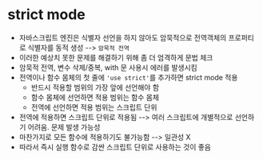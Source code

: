 #	strict mode

- 자바스크립트 엔진은 식별자 선언을 하지 않아도 암묵적으로 전역객체의 프로퍼티로 식별자를 동적 생성 --> `암묵적 전역`
- 이러한 예상치 못한 문제를 해결하기 위해 좀 더 엄격하게 문법 체크
- 암묵적 전역, 변수 삭제/중복, with 문 사용시 에러를 발생시킴
- 전역이나 함수 몸체의 첫 줄에 `'use strict'`를 추가하면 strict mode 적용
  - 반드시 적용할 범위의 가장 앞에 선언해야 함
  - 함수 몸체에 선언하면 적용 범위는 함수 몸체
  - 전역에 선언하면 적용 범위는 스크립트 단위
- 전역에 적용하면 스크립트 단위로 적용됨 --> 여러 스크립트에 개별적으로 선언하기 어려움. 문제 발생 가능성
- 마찬가지로 모든 함수에 적용하기도 불가능함 --> 일관성 X
- 따라서 즉시 실행 함수로 감싼 스크립트 단위로 사용하는 것이 좋음